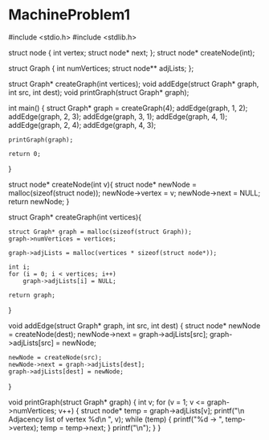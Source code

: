 # MachineProblem1
#include <stdio.h>
#include <stdlib.h>

struct node
{
    int vertex;
    struct node* next;
};
struct node* createNode(int);

struct Graph
{
    int numVertices;
    struct node** adjLists;
};

struct Graph* createGraph(int vertices);
void addEdge(struct Graph* graph, int src, int dest);
void printGraph(struct Graph* graph);

int main()
{
    struct Graph* graph = createGraph(4);
    addEdge(graph, 1, 2);
    addEdge(graph, 2, 3);
    addEdge(graph, 3, 1);
    addEdge(graph, 4, 1);
    addEdge(graph, 2, 4);
    addEdge(graph, 4, 3);

    printGraph(graph);

    return 0;
}


struct node* createNode(int v){
    struct node* newNode = malloc(sizeof(struct node));
    newNode->vertex = v;
    newNode->next = NULL;
    return newNode;
}

struct Graph* createGraph(int vertices){

    struct Graph* graph = malloc(sizeof(struct Graph));
    graph->numVertices = vertices;

    graph->adjLists = malloc(vertices * sizeof(struct node*));

    int i;
    for (i = 0; i < vertices; i++)
        graph->adjLists[i] = NULL;

    return graph;
}

void addEdge(struct Graph* graph, int src, int dest)
{
    struct node* newNode = createNode(dest);
    newNode->next = graph->adjLists[src];
    graph->adjLists[src] = newNode;

    newNode = createNode(src);
    newNode->next = graph->adjLists[dest];
    graph->adjLists[dest] = newNode;
}

void printGraph(struct Graph* graph)
{
    int v;
    for (v = 1; v <= graph->numVertices; v++)
    {
        struct node* temp = graph->adjLists[v];
        printf("\n Adjacency list of vertex %d\n ", v);
        while (temp)
        {
            printf("%d -> ", temp->vertex);
            temp = temp->next;
        }
        printf("\n");
    }
}

